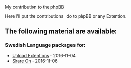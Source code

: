 My contribution to the phpBB

Here I'll put the contributions I do to phpBB or any Extention.

## The following material are available:

### Swedish Language packages for:  
- [Upload Extentions](../master/language/Upload-Extention/) - 2016-11-04  
- [Share On](../master/language/Share-On) - 2016-11-06  
